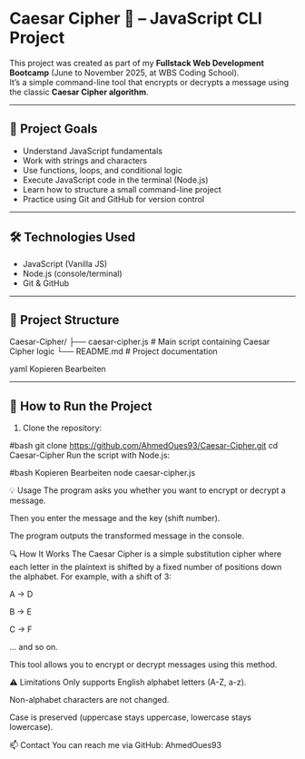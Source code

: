 # Caesar Cipher 🔐 – JavaScript CLI Project

This project was created as part of my **Fullstack Web Development Bootcamp** (June to November 2025, at WBS Coding School).  
It’s a simple command-line tool that encrypts or decrypts a message using the classic **Caesar Cipher algorithm**.

---

## 🎯 Project Goals

- Understand JavaScript fundamentals  
- Work with strings and characters  
- Use functions, loops, and conditional logic  
- Execute JavaScript code in the terminal (Node.js)  
- Learn how to structure a small command-line project  
- Practice using Git and GitHub for version control  

---

## 🛠️ Technologies Used

- JavaScript (Vanilla JS)  
- Node.js (console/terminal)  
- Git & GitHub  

---

## 📁 Project Structure

Caesar-Cipher/
├── caesar-cipher.js # Main script containing Caesar Cipher logic
└── README.md # Project documentation

yaml
Kopieren
Bearbeiten

---

## 🚀 How to Run the Project

1. Clone the repository:

#bash
git clone https://github.com/AhmedOues93/Caesar-Cipher.git
cd Caesar-Cipher
Run the script with Node.js:

#bash
Kopieren
Bearbeiten
node caesar-cipher.js

💡 Usage
The program asks you whether you want to encrypt or decrypt a message.

Then you enter the message and the key (shift number).

The program outputs the transformed message in the console.

🔍 How It Works
The Caesar Cipher is a simple substitution cipher where each letter in the plaintext is shifted by a fixed number of positions down the alphabet. For example, with a shift of 3:

A → D

B → E

C → F

... and so on.

This tool allows you to encrypt or decrypt messages using this method.

⚠️ Limitations
Only supports English alphabet letters (A-Z, a-z).

Non-alphabet characters are not changed.

Case is preserved (uppercase stays uppercase, lowercase stays lowercase).


📫 Contact
You can reach me via GitHub: AhmedOues93


